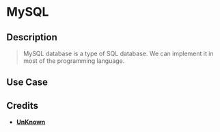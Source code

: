 # MySQL 

## Description

> MySQL database is a type of SQL database. We can implement it in most of the programming language.

## Use Case


## Credits

- [**UnKnown**](https://github.com/)
